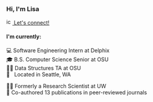 ### Hi, I'm Lisa

<a href="https://www.linkedin.com/in/lisafanbettcher/" style="color: inherit">
  <img src="https://image.flaticon.com/icons/png/512/174/174857.png" alt="icon of linkedIn" width="16px" />
  Let's connect!
</a>

#### I'm currently:
💻 Software Engineering Intern at Delphix  
🎓 B.S. Computer Science Senior at OSU  
👩‍🏫 Data Structures TA at OSU  
📍 &nbsp; Located in Seattle, WA

👩‍🔬 Formerly a Research Scientist at UW  
📄 Co-authored 13 publications in peer-reviewed journals
<!--
**lfbettcher/lfbettcher** is a ✨ _special_ ✨ repository because its `README.md` (this file) appears on your GitHub profile.
  
🧪 Formerly a Research Scientist at UW  
👩‍💻 Software Engineering Intern at Delphix   
👩‍🎓 B.S. Computer Science Senior at OSU  

Here are some ideas to get you started:

- 🔭 I’m currently working on ...
- 🌱 I’m currently learning ...
- 👯 I’m looking to collaborate on ...
- 🤔 I’m looking for help with ...
- 💬 Ask me about ...
- 📫 How to reach me: ...
- 😄 Pronouns: ...
- ⚡ Fun fact: ...
-->
